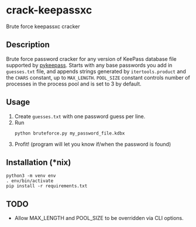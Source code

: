 # crack-keepassxc
Brute force keepassxc cracker

## Description

Brute force password cracker for any version of KeePass database file supported by [pykeepass](https://github.com/libkeepass/pykeepass). 
Starts with any base passwords you add in `guesses.txt` file, and appends strings generated by `itertools.product` and the `CHARS` constant,
up to `MAX_LENGTH`. `POOL_SIZE` constant controls number of processes in the process pool and is set to 3 by default. 

## Usage

1. Create `guesses.txt` with one password guess per line.
2. Run
   ```shell
   python bruteforce.py my_password_file.kdbx
   ```
3. Profit! (program will let you know if/when the password is found)

## Installation (\*nix)

```shell
python3 -m venv env
. env/bin/activate
pip install -r requirements.txt
```

## TODO

- Allow MAX_LENGTH and POOL_SIZE to be overridden via CLI options. 
